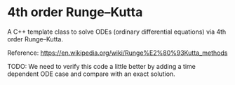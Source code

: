 # 4th order Runge–Kutta

A C++ template class to solve ODEs (ordinary differential equations) via
4th order Runge–Kutta.

Reference: https://en.wikipedia.org/wiki/Runge%E2%80%93Kutta_methods

TODO: We need to verify this code a little better by adding a time
dependent ODE case and compare with an exact solution.
